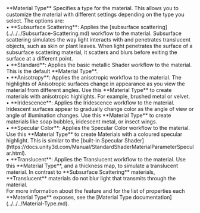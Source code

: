 <tr>
<td>**Material Type**</td>
<td>Specifies a type for the material. This allows you to customize the material with different settings depending on the type you select. The options are:<br/>&#8226; **Subsurface Scattering**: Applies the [subsurface scattering](../../../Subsurface-Scattering.md) workflow to the material. Subsurface scattering simulates the way light interacts with and penetrates translucent objects, such as skin or plant leaves. When light penetrates the surface of a subsurface scattering material, it scatters and blurs before exiting the surface at a different point.<br/>&#8226; **Standard**: Applies the basic metallic Shader workflow to the material. This is the default **Material Type**.<br/>&#8226; **Anisotropy**: Applies the anisotropic workflow to the material. The highlights of Anisotropic surfaces change in appearance as you view the material from different angles. Use this **Material Type** to create materials with anisotropic highlights. For example, brushed metal or velvet.<br/>&#8226; **Iridescence**: Applies the Iridescence workflow to the material. Iridescent surfaces appear to gradually change color as the angle of view or angle of illumination changes. Use this **Material Type** to create materials like soap bubbles, iridescent metal, or insect wings.<br/>&#8226; **Specular Color**: Applies the Specular Color workflow to the material. Use this **Material Type** to create Materials with a coloured specular highlight. This is similar to the [built-in Specular Shader](https://docs.unity3d.com/Manual/StandardShaderMaterialParameterSpecular.html).<br/>&#8226; **Translucent**: Applies the Translucent workflow to the material. Use this **Material Type**, and a thickness map, to simulate a translucent material. In contrast to **Subsurface Scattering** materials, **Translucent** materials do not blur light that transmits through the material.<br/>For more information about the feature and for the list of properties each **Material Type** exposes, see the [Material Type documentation](../../../Material-Type.md).  </td>
</tr>

